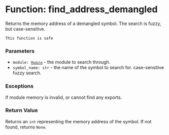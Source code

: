 # Function: find_address_demangled

Returns the memory address of a demangled symbol. The search is fuzzy, but case-sensitive.


```admonish success title=""
This function is safe
```

### Parameters
- <code>module: [`Module`](./modules/module.md)</code> - the module to search through.
- `symbol_name: str` - the name of the symbol to search for. case-sensitive fuzzy search.

### Exceptions
If module memory is invalid, or cannot find any exports.

### Return Value
Returns an `int` representing the memory address of the symbol. If not found, returns `None`.
